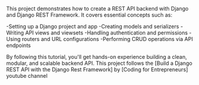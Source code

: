 This project demonstrates how to create a REST API backend with Django and Django REST Framework. It covers essential concepts such as:

-Setting up a Django project and app
-Creating models and serializers
-Writing API views and viewsets
-Handling authentication and permissions
-Using routers and URL configurations
-Performing CRUD operations via API endpoints

By following this tutorial, you'll get hands-on experience building a clean, modular, and scalable backend API.
This project follows the [Build a Django REST API with the Django Rest Framework] by [Coding for Entrepreneurs] youtube channel